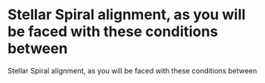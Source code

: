 # Stellar Spiral alignment, as you will be faced with these conditions between

Stellar Spiral alignment, as you will be faced with these conditions between